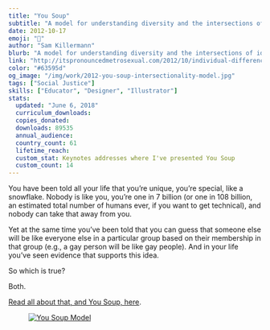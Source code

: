 ```yaml
---
title: "You Soup"
subtitle: "A model for understanding diversity and the intersections of identity"
date: 2012-10-17
emoji: "🍲"
author: "Sam Killermann"
blurb: "A model for understanding diversity and the intersections of identity"
link: "http://itspronouncedmetrosexual.com/2012/10/individual-difference-and-group-similiarity/"
color: "#63595d"
og_image: "/img/work/2012-you-soup-intersectionality-model.jpg"
tags: ["Social Justice"]
skills: ["Educator", "Designer", "Illustrator"]
stats:
  updated: "June 6, 2018"
  curriculum_downloads:
  copies_donated:
  downloads: 89535
  annual_audience:
  country_count: 61
  lifetime_reach:
  custom_stat: Keynotes addresses where I've presented You Soup
  custom_count: 14
---
```


You have been told all your life that you’re unique, you’re special, like a snowflake.  Nobody is like you, you’re one in 7 billion (or one in 108 billion, an estimated total number of humans ever, if you want to get technical), and nobody can take that away from you.

Yet at the same time you’ve been told that you can guess that someone else will be like everyone else in a particular group based on their membership in that group (e.g., a gay person will be like gay people).  And in your life you’ve seen evidence that supports this idea.

So which is true?

Both.

[Read all about that, and You Soup, here](http://itspronouncedmetrosexual.com/2012/10/individual-difference-and-group-similiarity/).

<figure class="work--sample work-shadow"><a href="http://itspronouncedmetrosexual.com/2012/10/individual-difference-and-group-similiarity/" alt="Downloadable version on IPM"><img alt="You Soup Model" src="/img/work/2012-you-soup-intersectionality-model.jpg" class="ultra-wide"></a></figure>
